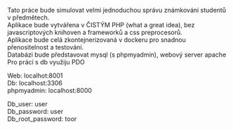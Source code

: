 Tato práce bude simulovat velmi jednoduchou správu známkování studentů v předmětech.  
Aplikace bude vytvářena v ČISTÝM PHP (what a great idea), bez javascriptových knihoven a frameworků a css preprocesorů.  
Aplikace bude celá zkontejnerizovaná v dockeru pro snadnou přenositelnost a testování.  
Databázi bude představovat mysql (s phpmyadmin), webový server apache  
Pro práci s db využiju PDO

Web: localhot:8001  
Db: localhost:3306  
phpmyadmin: localhost:8000

Db_user: user  
Db_password: user  
Db_root_password: toor 
